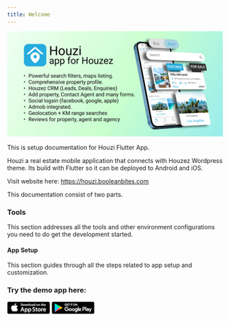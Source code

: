 ```yaml
---
title: Welcome
---
```


![Houzi real estate](images/banner.jpg)

This is setup documentation for Houzi Flutter App.

Houzi a real estate mobile application that connects with Houzez Wordpress theme. Its build with Flutter so it can be deployed to Android and iOS.

Visit website here: https://houzi.booleanbites.com


This documentation consist of two parts.

### Tools

This section addresses all the tools and other environment configurations you need to do get the development started.

#### App Setup

This section guides through all the steps related to app setup and customization.

### Try the demo app here:

 [![Houzi real estate](images/apple_store.png)](https://apps.apple.com/us/app/id1598357211)  [![Houzi real estate](images/google_play.png)](https://play.google.com/store/apps/details?id=com.booleanbites.houzez)